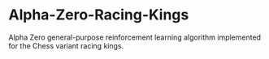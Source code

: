 # Alpha-Zero-Racing-Kings
Alpha Zero general-purpose reinforcement learning algorithm implemented for the Chess variant racing kings. 
